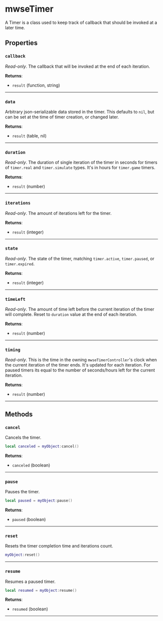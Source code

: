 <!---
	This file is autogenerated. Do not edit this file manually. Your changes will be ignored.
	More information: https://github.com/MWSE/MWSE/tree/master/docs
-->

# mwseTimer

A Timer is a class used to keep track of callback that should be invoked at a later time.

## Properties

### `callback`
<div class="search_terms" style="display: none">callback</div>

*Read-only*. The callback that will be invoked at the end of each iteration.

**Returns**:

* `result` (function, string)

***

### `data`
<div class="search_terms" style="display: none">data</div>

Arbitrary json-serializable data stored in the timer. This defaults to `nil`, but can be set at the time of timer creation, or changed later.

**Returns**:

* `result` (table, nil)

***

### `duration`
<div class="search_terms" style="display: none">duration</div>

*Read-only*. The duration of single iteration of the timer in seconds for timers of `timer.real` and `timer.simulate` types. It's in hours for `timer.game` timers.

**Returns**:

* `result` (number)

***

### `iterations`
<div class="search_terms" style="display: none">iterations</div>

*Read-only*. The amount of iterations left for the timer.

**Returns**:

* `result` (integer)

***

### `state`
<div class="search_terms" style="display: none">state</div>

*Read-only*. The state of the timer, matching `timer.active`, `timer.paused`, or `timer.expired`.

**Returns**:

* `result` (integer)

***

### `timeLeft`
<div class="search_terms" style="display: none">timeleft</div>

*Read-only*. The amount of time left before the current iteration of the timer will complete. Reset to `duration` value at the end of each iteration.

**Returns**:

* `result` (number)

***

### `timing`
<div class="search_terms" style="display: none">timing</div>

*Read-only*. This is the time in the owning `mwseTimerController`'s clock when the current iteration of the timer ends. It's updated for each iteration. For paused timers its equal to the number of seconds/hours left for the current iteration.

**Returns**:

* `result` (number)

***

## Methods

### `cancel`
<div class="search_terms" style="display: none">cancel, cel</div>

Cancels the timer.

```lua
local canceled = myObject:cancel()
```

**Returns**:

* `canceled` (boolean)

***

### `pause`
<div class="search_terms" style="display: none">pause</div>

Pauses the timer.

```lua
local paused = myObject:pause()
```

**Returns**:

* `paused` (boolean)

***

### `reset`
<div class="search_terms" style="display: none">reset</div>

Resets the timer completion time and iterations count.

```lua
myObject:reset()
```

***

### `resume`
<div class="search_terms" style="display: none">resume</div>

Resumes a paused timer.

```lua
local resumed = myObject:resume()
```

**Returns**:

* `resumed` (boolean)

***

